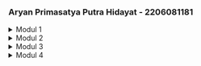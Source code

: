 ### **Aryan Primasatya Putra Hidayat - 2206081181**  

<details>  
<summary>Modul 1</summary>  

## **Refleksi 1**  
Dalam **Latihan 1**, saya mengimplementasikan fitur **edit dan hapus produk**. Untuk fitur edit, ketika pengguna mengklik tombol "Edit", sebuah formulir akan ditampilkan berisi detail produk saat ini menggunakan Thymeleaf. Setelah pengguna mengirimkan formulir, produk akan diperbarui. Sementara itu, untuk fitur hapus, ketika pengguna menekan tombol "Hapus", `ProductController.java` akan memanggil layanan yang bertanggung jawab untuk menghapus produk.  

### **Prinsip Clean Code yang Diterapkan:**  
1. **Single Responsibility Principle (SRP)**: `ProductController` hanya menangani permintaan HTTP dan meneruskan logika bisnis ke `ProductService`, menjaga pemisahan tugas.  
2. **Penamaan yang Deskriptif**: Variabel dan metode menggunakan nama yang jelas serta mudah dipahami.  
3. **Menghindari Duplikasi Kode**: Penggunaan service layer untuk menghindari pengulangan logika dalam controller.  
4. **Format Kode yang Konsisten**: Indentasi dan spasi dijaga agar kode tetap rapi dan mudah dibaca.  

### **Praktik Keamanan yang Diterapkan:**  
1. **Validasi Input**: Pembaruan dan penghapusan produk hanya dilakukan jika `productId` yang diberikan valid.  
2. **Mencegah Null Pointer Exception**: Menggunakan pemeriksaan null secara aman sebelum mengakses properti objek.  
3. **Enkapsulasi**: Properti produk bersifat privat dan hanya dapat diakses melalui getter dan setter.  
4. **Menghindari Nilai Hardcoded**: UUID dihasilkan secara dinamis untuk menghindari penggunaan nilai tetap.  

### **Area yang Perlu Ditingkatkan:**  
1. **Peningkatan Dependency Injection**: Menggunakan constructor injection daripada field injection di `ProductController` untuk meningkatkan keterujian kode.  
2. **Keamanan Akses Bersamaan di Repository**: Jika `ProductRepository` digunakan secara bersamaan, perlu disinkronkan untuk menghindari race condition.  
3. **Peningkatan Penanganan Kesalahan**: Memberikan pesan kesalahan yang lebih informatif saat memperbarui atau menghapus produk yang tidak ada.  
4. **Penerapan Logging**: Menambahkan mekanisme logging di dalam service untuk melacak perubahan pada produk.  

Dengan menerapkan perbaikan ini, kode akan lebih mudah dipelihara, dikembangkan, dan lebih aman.  

## **Refleksi 2**  
### **Pengujian Unit dan Cakupan Kode**  
Setelah menulis pengujian unit, saya lebih yakin bahwa fitur yang diimplementasikan bekerja sesuai harapan. Pengujian unit membantu memastikan bahwa setiap komponen kode berfungsi dengan benar. Namun, jumlah pengujian yang diperlukan dalam suatu kelas tergantung pada kompleksitas logikanya. Praktik yang baik adalah mencakup semua kemungkinan jalur, termasuk skenario positif dan negatif.  

Untuk memastikan cakupan pengujian yang cukup, kita bisa menggunakan metrik code coverage yang mengukur persentase kode yang dieksekusi selama pengujian. Namun, cakupan 100% tidak menjamin bahwa perangkat lunak bebas dari bug—hanya menunjukkan bahwa semua baris kode telah dieksekusi setidaknya sekali. Oleh karena itu, pengujian fungsional dan integrasi juga sangat penting.  

### **Masalah Clean Code dalam Pengujian Fungsional**  
Pada file `CreateProductFunctionalTest.java`, jika kita menambahkan suite pengujian fungsional baru dengan prosedur setup dan variabel instance yang sama, ini bisa menyebabkan duplikasi kode, yang berdampak negatif pada pemeliharaan dan keterbacaan kode.  

### **Potensi Masalah dan Solusinya**  
1. **Duplikasi Kode**: Pengulangan setup dalam beberapa kelas pengujian menyebabkan tantangan pemeliharaan.  
   - **Solusi**: Ekstraksi logika setup umum ke dalam kelas dasar yang bisa diperluas oleh kelas pengujian lainnya.  

2. **Pelanggaran Prinsip DRY (Don't Repeat Yourself)**: Redundansi dalam logika pengujian meningkatkan risiko inkonsistensi.  
   - **Solusi**: Menggunakan kelas utilitas pengujian atau parameterized tests jika memungkinkan.  

3. **Keterbacaan & Organisasi Pengujian**: Logika pengujian yang serupa di berbagai tempat dapat mengurangi keterbacaan.  
   - **Solusi**: Mengelompokkan pengujian secara logis dan mengikuti konvensi penamaan yang jelas.  

Dengan merestrukturisasi suite pengujian fungsional sesuai prinsip ini, kode pengujian akan lebih bersih, mudah dipelihara, dan lebih scalable.  

</details>  

<details>  
<summary>Modul 2</summary>  

## **Refleksi 2**  
1. **Masalah Kualitas Kode yang Diperbaiki dan Strategi Perbaikannya**  
   - **Masalah**: Import `"import java.util.UUID;"` dan `"import org.springframework.ui.Model;"` di `ProductControllerTest.java` tidak digunakan.  
   - **Strategi**: Menghapus import yang tidak digunakan untuk menjaga kode tetap bersih, mudah dibaca, dan efisien.  

2. **Evaluasi CI/CD**  
   - Workflow CI sudah otomatis membangun proyek, menjalankan pengujian unit, dan melakukan analisis kualitas serta keamanan kode setiap kali ada push atau pull request.  
   - Workflow deployment secara otomatis membuat image Docker dan menerapkannya ke Koyeb ketika ada push ke branch utama.  
   - Mekanisme pemeriksaan terjadwal dan perlindungan branch meningkatkan keandalan serta keamanan proses integrasi dan deployment.  
   - **Potensi peningkatan**: Menambahkan pengujian integrasi dan deployment multi-lingkungan untuk memperkuat pipeline CI/CD.  

</details>  

<details>  
<summary>Modul 3</summary>  

1. **Prinsip Clean Code yang Diterapkan**  
   - **Single Responsibility Principle (SRP)**: `CarController` dan `ProductController` dipisahkan agar masing-masing hanya menangani tugasnya sendiri.  
   - **Open-Closed Principle (OCP)**: Menggunakan antarmuka (`CarService` dan `ProductService`) agar fitur baru bisa ditambahkan tanpa mengubah kode yang ada.  
   - **Dependency Inversion Principle (DIP)**: Controller bergantung pada antarmuka, bukan implementasi spesifik, sehingga lebih fleksibel untuk pengujian dan pembaruan.  

2. **Pentingnya Prinsip Ini**  
   - **SRP**: Memudahkan pengelolaan proyek, sehingga perubahan pada fitur mobil tidak memengaruhi fitur produk.  
   - **OCP**: Memungkinkan pengembangan tanpa mengganggu kode yang sudah berfungsi, mengurangi risiko bug.  
   - **DIP**: Mempermudah pengujian karena bisa menggunakan mock data tanpa bergantung pada database asli.  

3. **Konsekuensi Jika Tidak Diterapkan**  
   - Tanpa **SRP**, kode menjadi berantakan karena fitur mobil dan produk bercampur dalam satu controller.  
   - Tanpa **OCP**, setiap penambahan fitur memerlukan perubahan pada kode lama, meningkatkan kemungkinan error.  
   - Tanpa **DIP**, pengujian menjadi sulit karena controller akan terikat pada implementasi spesifik layanan.  

</details>  

<details>  
<summary>Modul 4</summary>  

## **Refleksi 4**  

1. **Efektivitas TDD dalam Pengembangan Kode yang Andal**  
   - Mengikuti alur **TDD** membantu dalam menyusun proses implementasi secara lebih sistematis. Dengan memulai dari pengujian, saya dapat fokus pada perilaku yang diharapkan sebelum menulis kode sebenarnya.  
   - Namun, tantangannya adalah mendefinisikan pengujian sebelum memahami semua edge case, yang kadang menyebabkan perlu adanya refaktor pada pengujian.  
   - **Peningkatan yang bisa dilakukan**:  
     - Memperjelas deskripsi pengujian untuk mendokumentasikan tujuan dengan lebih baik.  
     - Menyempurnakan assertion agar pesan kegagalan lebih jelas.  
     - Menggunakan parameterized tests untuk skenario yang berulang.  

2. **Evaluasi Pengujian Berdasarkan Prinsip F.I.R.S.T.**  

| Prinsip  | Evaluasi |  
|------------|------------|  
| **Fast** | Pengujian berjalan cepat karena menggunakan operasi dalam memori dan mock, tanpa ketergantungan berat. |  
| **Independent** | Setiap pengujian berdiri sendiri dan tidak bergantung pada status eksternal. |  
| **Repeatable** | Pengujian memberikan hasil yang konsisten setiap kali dijalankan. |  
| **Self-Validating** | Setiap pengujian memiliki assertion yang jelas untuk menentukan keberhasilan/kegagalan secara otomatis. |  
| **Timely** | Beberapa pengujian ditulis setelah implementasi, bukan sebelum. Perlu lebih disiplin dalam mengikuti siklus **Red-Green-Refactor**. |  

### **Langkah Perbaikan Selanjutnya**  
- Menambah cakupan pengujian edge case.  
- Menambahkan pengujian integrasi.  
- Memperbaiki struktur pengujian agar lebih terorganisir.  

</details>
